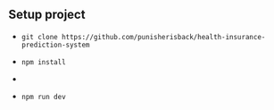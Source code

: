 ## Setup project

- `git clone https://github.com/punisherisback/health-insurance-prediction-system`
- `npm install`
- 

- `npm run dev`
